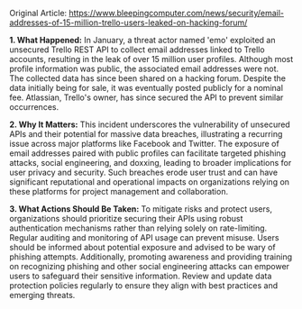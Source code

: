Original Article: https://www.bleepingcomputer.com/news/security/email-addresses-of-15-million-trello-users-leaked-on-hacking-forum/

**1. What Happened:**
In January, a threat actor named 'emo' exploited an unsecured Trello REST API to collect email addresses linked to Trello accounts, resulting in the leak of over 15 million user profiles. Although most profile information was public, the associated email addresses were not. The collected data has since been shared on a hacking forum. Despite the data initially being for sale, it was eventually posted publicly for a nominal fee. Atlassian, Trello's owner, has since secured the API to prevent similar occurrences.

**2. Why It Matters:**
This incident underscores the vulnerability of unsecured APIs and their potential for massive data breaches, illustrating a recurring issue across major platforms like Facebook and Twitter. The exposure of email addresses paired with public profiles can facilitate targeted phishing attacks, social engineering, and doxxing, leading to broader implications for user privacy and security. Such breaches erode user trust and can have significant reputational and operational impacts on organizations relying on these platforms for project management and collaboration.

**3. What Actions Should Be Taken:**
To mitigate risks and protect users, organizations should prioritize securing their APIs using robust authentication mechanisms rather than relying solely on rate-limiting. Regular auditing and monitoring of API usage can prevent misuse. Users should be informed about potential exposure and advised to be wary of phishing attempts. Additionally, promoting awareness and providing training on recognizing phishing and other social engineering attacks can empower users to safeguard their sensitive information. Review and update data protection policies regularly to ensure they align with best practices and emerging threats.